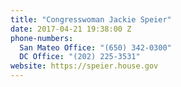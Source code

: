 ```yaml
---
title: "​Congresswoman Jackie Speier"
date: 2017-04-21 19:38:00 Z
phone-numbers:
  San Mateo Office: "(650) 342-0300"
  DC Office: "(202) 225-3531"
website: https://speier.house.gov
---
```


